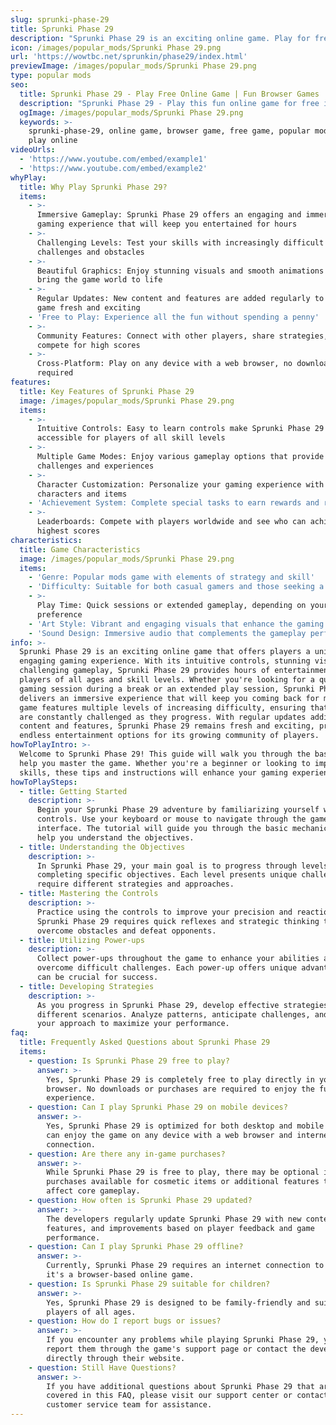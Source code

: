 ```yaml
---
slug: sprunki-phase-29
title: Sprunki Phase 29
description: "Sprunki Phase 29 is an exciting online game. Play for free directly in your browser!"
icon: /images/popular_mods/Sprunki Phase 29.png
url: 'https://wowtbc.net/sprunkin/phase29/index.html'
previewImage: /images/popular_mods/Sprunki Phase 29.png
type: popular mods
seo:
  title: Sprunki Phase 29 - Play Free Online Game | Fun Browser Games
  description: "Sprunki Phase 29 - Play this fun online game for free in your browser. No download required!"
  ogImage: /images/popular_mods/Sprunki Phase 29.png
  keywords: >-
    sprunki-phase-29, online game, browser game, free game, popular mods game,
    play online
videoUrls:
  - 'https://www.youtube.com/embed/example1'
  - 'https://www.youtube.com/embed/example2'
whyPlay:
  title: Why Play Sprunki Phase 29?
  items:
    - >-
      Immersive Gameplay: Sprunki Phase 29 offers an engaging and immersive
      gaming experience that will keep you entertained for hours
    - >-
      Challenging Levels: Test your skills with increasingly difficult
      challenges and obstacles
    - >-
      Beautiful Graphics: Enjoy stunning visuals and smooth animations that
      bring the game world to life
    - >-
      Regular Updates: New content and features are added regularly to keep the
      game fresh and exciting
    - 'Free to Play: Experience all the fun without spending a penny'
    - >-
      Community Features: Connect with other players, share strategies, and
      compete for high scores
    - >-
      Cross-Platform: Play on any device with a web browser, no downloads
      required
features:
  title: Key Features of Sprunki Phase 29
  image: /images/popular_mods/Sprunki Phase 29.png
  items:
    - >-
      Intuitive Controls: Easy to learn controls make Sprunki Phase 29
      accessible for players of all skill levels
    - >-
      Multiple Game Modes: Enjoy various gameplay options that provide different
      challenges and experiences
    - >-
      Character Customization: Personalize your gaming experience with unique
      characters and items
    - 'Achievement System: Complete special tasks to earn rewards and recognition'
    - >-
      Leaderboards: Compete with players worldwide and see who can achieve the
      highest scores
characteristics:
  title: Game Characteristics
  image: /images/popular_mods/Sprunki Phase 29.png
  items:
    - 'Genre: Popular mods game with elements of strategy and skill'
    - 'Difficulty: Suitable for both casual gamers and those seeking a challenge'
    - >-
      Play Time: Quick sessions or extended gameplay, depending on your
      preference
    - 'Art Style: Vibrant and engaging visuals that enhance the gaming experience'
    - 'Sound Design: Immersive audio that complements the gameplay perfectly'
info: >-
  Sprunki Phase 29 is an exciting online game that offers players a unique and
  engaging gaming experience. With its intuitive controls, stunning visuals, and
  challenging gameplay, Sprunki Phase 29 provides hours of entertainment for
  players of all ages and skill levels. Whether you're looking for a quick
  gaming session during a break or an extended play session, Sprunki Phase 29
  delivers an immersive experience that will keep you coming back for more. The
  game features multiple levels of increasing difficulty, ensuring that players
  are constantly challenged as they progress. With regular updates adding new
  content and features, Sprunki Phase 29 remains fresh and exciting, providing
  endless entertainment options for its growing community of players.
howToPlayIntro: >-
  Welcome to Sprunki Phase 29! This guide will walk you through the basics and
  help you master the game. Whether you're a beginner or looking to improve your
  skills, these tips and instructions will enhance your gaming experience.
howToPlaySteps:
  - title: Getting Started
    description: >-
      Begin your Sprunki Phase 29 adventure by familiarizing yourself with the
      controls. Use your keyboard or mouse to navigate through the game
      interface. The tutorial will guide you through the basic mechanics and
      help you understand the objectives.
  - title: Understanding the Objectives
    description: >-
      In Sprunki Phase 29, your main goal is to progress through levels by
      completing specific objectives. Each level presents unique challenges that
      require different strategies and approaches.
  - title: Mastering the Controls
    description: >-
      Practice using the controls to improve your precision and reaction time.
      Sprunki Phase 29 requires quick reflexes and strategic thinking to
      overcome obstacles and defeat opponents.
  - title: Utilizing Power-ups
    description: >-
      Collect power-ups throughout the game to enhance your abilities and
      overcome difficult challenges. Each power-up offers unique advantages that
      can be crucial for success.
  - title: Developing Strategies
    description: >-
      As you progress in Sprunki Phase 29, develop effective strategies for
      different scenarios. Analyze patterns, anticipate challenges, and adapt
      your approach to maximize your performance.
faq:
  title: Frequently Asked Questions about Sprunki Phase 29
  items:
    - question: Is Sprunki Phase 29 free to play?
      answer: >-
        Yes, Sprunki Phase 29 is completely free to play directly in your web
        browser. No downloads or purchases are required to enjoy the full game
        experience.
    - question: Can I play Sprunki Phase 29 on mobile devices?
      answer: >-
        Yes, Sprunki Phase 29 is optimized for both desktop and mobile play. You
        can enjoy the game on any device with a web browser and internet
        connection.
    - question: Are there any in-game purchases?
      answer: >-
        While Sprunki Phase 29 is free to play, there may be optional in-game
        purchases available for cosmetic items or additional features that don't
        affect core gameplay.
    - question: How often is Sprunki Phase 29 updated?
      answer: >-
        The developers regularly update Sprunki Phase 29 with new content,
        features, and improvements based on player feedback and game
        performance.
    - question: Can I play Sprunki Phase 29 offline?
      answer: >-
        Currently, Sprunki Phase 29 requires an internet connection to play as
        it's a browser-based online game.
    - question: Is Sprunki Phase 29 suitable for children?
      answer: >-
        Yes, Sprunki Phase 29 is designed to be family-friendly and suitable for
        players of all ages.
    - question: How do I report bugs or issues?
      answer: >-
        If you encounter any problems while playing Sprunki Phase 29, you can
        report them through the game's support page or contact the developers
        directly through their website.
    - question: Still Have Questions?
      answer: >-
        If you have additional questions about Sprunki Phase 29 that aren't
        covered in this FAQ, please visit our support center or contact our
        customer service team for assistance.
---
```


